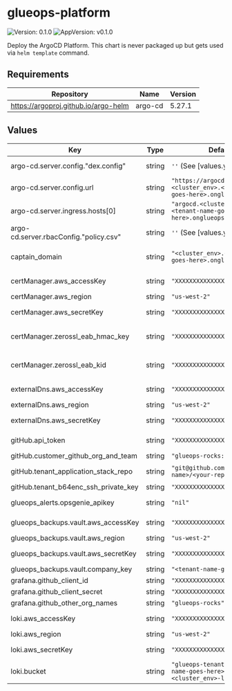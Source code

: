 # glueops-platform

![Version: 0.1.0](https://img.shields.io/badge/Version-0.1.0-informational?style=flat-square) ![AppVersion: v0.1.0](https://img.shields.io/badge/AppVersion-v0.1.0-informational?style=flat-square)

Deploy the ArgoCD Platform. This chart is never packaged up but gets used via `helm template` command.

## Requirements

| Repository | Name | Version |
|------------|------|---------|
| https://argoproj.github.io/argo-helm | argo-cd | 5.27.1 |

## Values

| Key | Type | Default | Description |
|-----|------|---------|-------------|
| argo-cd.server.config."dex.config" | string | `''` (See [values.yaml]) | To create a clientID and clientSecret please reference: https://github.com/GlueOps/github-oauth-apps This dex.config is to create a GitHub connector for SSO to ArgoCD. |
| argo-cd.server.config.url | string | `"https://argocd.<cluster_env>.<tenant-name-goes-here>.onglueops.rocks"` |  |
| argo-cd.server.ingress.hosts[0] | string | `"argocd.<cluster_env>.<tenant-name-goes-here>.onglueops.rocks"` |  |
| argo-cd.server.rbacConfig."policy.csv" | string | `''` (See [values.yaml]) | A good reference for this is: https://argo-cd.readthedocs.io/en/stable/operator-manual/rbac/ This default policy is for GlueOps orgs/teams only. Please change it to reflect your own orgs/teams. `development` is the project that all developers are expected to deploy under |
| captain_domain | string | `"<cluster_env>.<tenant-name-goes-here>.onglueops.rocks"` | The Route53 subdomain for the services on your cluster. It will be used as the suffix url for argocd, grafana, vault, and any other services that come out of the box in the glueops platform. Note: you need to create this before using this repo as this repo does not provision DNS Zones for you. This is the domain you created through: https://github.com/GlueOps/terraform-module-cloud-multy-prerequisites |
| certManager.aws_accessKey | string | `"XXXXXXXXXXXXXXXXXXXXXXXXXX"` | Part of `certmanager_iam_credentials` output from terraform-module-cloud-multy-prerequisites: https://github.com/GlueOps/terraform-module-cloud-multy-prerequisites |
| certManager.aws_region | string | `"us-west-2"` | Should be the same `primary_region` you used in: https://github.com/GlueOps/terraform-module-cloud-multy-prerequisites |
| certManager.aws_secretKey | string | `"XXXXXXXXXXXXXXXXXXXXXXXXXX"` | Part of `certmanager_iam_credentials` output from terraform-module-cloud-multy-prerequisites: https://github.com/GlueOps/terraform-module-cloud-multy-prerequisites |
| certManager.zerossl_eab_hmac_key | string | `"XXXXXXXXXXXXXXXXXXXXXXXXXX"` | Get your EAB credentials from: https://zerossl.com/documentation/acme#:~:text=To%20generate%20EAB%20credentials%20click,a%20new%20set%20of%20credentials Note: these appear only once so be sure to save them! |
| certManager.zerossl_eab_kid | string | `"XXXXXXXXXXXXXXXXXXXXXXXXXX"` | Get your EAB credentials from: https://zerossl.com/documentation/acme#:~:text=To%20generate%20EAB%20credentials%20click,a%20new%20set%20of%20credentials Note: these appear only once so be sure to save them! |
| externalDns.aws_accessKey | string | `"XXXXXXXXXXXXXXXXXXXXXXXXXX"` | Part of `externaldns_iam_credentials` output from terraform-module-cloud-multy-prerequisites: https://github.com/GlueOps/terraform-module-cloud-multy-prerequisites |
| externalDns.aws_region | string | `"us-west-2"` | Should be the same `primary_region` you used in: https://github.com/GlueOps/terraform-module-cloud-multy-prerequisites |
| externalDns.aws_secretKey | string | `"XXXXXXXXXXXXXXXXXXXXXXXXXX"` | Part of `externaldns_iam_credentials` output from terraform-module-cloud-multy-prerequisites: https://github.com/GlueOps/terraform-module-cloud-multy-prerequisites |
| gitHub.api_token | string | `"XXXXXXXXXXXXXXXXXXXXXXXXXX"` | create a Personal Access Token in github that has repo scope access. It would be best to use a service account for this otherwise all the comments on PR will be left in your name |
| gitHub.customer_github_org_and_team | string | `"glueops-rocks:developers"` | The format is: <github-org-name>:<github-team-name> (The team should include the developers) |
| gitHub.tenant_application_stack_repo | string | `"git@github.com:<your-org-name>/<your-repo-name>.git"` | This is the repo that will be used to store all the tenant's cluster applications. The developers will have access to this repo and will be able to create PRs to this repo. The repo should be private.  |
| gitHub.tenant_b64enc_ssh_private_key | string | `"XXXXXXXXXXXXXXXXXXXXXXXXXX"` | Create a deploy key to access the application stack repository it and format using `cat <key-file> | base64 | tr -d '\n'`. ref: https://docs.github.com/en/authentication/connecting-to-github-with-ssh/managing-deploy-keys#deploy-keys |
| glueops_alerts.opsgenie_apikey | string | `"nil"` | Part of `opsgenie_prometheus_api_keys` output from terraform-module-cloud-multy-prerequisites: https://github.com/GlueOps/terraform-module-cloud-multy-prerequisites |
| glueops_backups.vault.aws_accessKey | string | `"XXXXXXXXXXXXXXXXXXXXXXXXXX"` | Part of `vault_s3_iam_credentials` output from terraform-module-cloud-multy-prerequisites: https://github.com/GlueOps/terraform-module-cloud-multy-prerequisites |
| glueops_backups.vault.aws_region | string | `"us-west-2"` | Should be the same `primary_region` you used in: https://github.com/GlueOps/terraform-module-cloud-multy-prerequisites |
| glueops_backups.vault.aws_secretKey | string | `"XXXXXXXXXXXXXXXXXXXXXXXXXX"` | Part of `vault_s3_iam_credentials` output from terraform-module-cloud-multy-prerequisites: https://github.com/GlueOps/terraform-module-cloud-multy-prerequisites |
| glueops_backups.vault.company_key | string | `"<tenant-name-goes-here>"` |  |
| grafana.github_client_id | string | `"XXXXXXXXXXXXXXXXXXXXXXXXXX"` | To create a clientID and clientSecret please reference: https://github.com/GlueOps/github-oauth-apps |
| grafana.github_client_secret | string | `"XXXXXXXXXXXXXXXXXXXXXXXXXX"` | To create a clientID and clientSecret please reference: https://github.com/GlueOps/github-oauth-apps |
| grafana.github_other_org_names | string | `"glueops-rocks"` |  |
| loki.aws_accessKey | string | `"XXXXXXXXXXXXXXXXXXXXXXXXXX"` | Part of `loki_s3_iam_credentials` output from terraform-module-cloud-multy-prerequisites: https://github.com/GlueOps/terraform-module-cloud-multy-prerequisites |
| loki.aws_region | string | `"us-west-2"` | Should be the same `primary_region` you used in: https://github.com/GlueOps/terraform-module-cloud-multy-prerequisites |
| loki.aws_secretKey | string | `"XXXXXXXXXXXXXXXXXXXXXXXXXX"` | Part of `loki_s3_iam_credentials` output from terraform-module-cloud-multy-prerequisites: https://github.com/GlueOps/terraform-module-cloud-multy-prerequisites |
| loki.bucket | string | `"glueops-tenant-<tenant-name-goes-here>-<cluster_env>-loki-primary"` | Format: glueops-tenant-<tenant-name-goes-here>-<cluster_env>-loki-primary |
